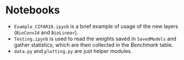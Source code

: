 # Notebooks

- `Example_CIFAR10.ipynb` is a brief example of usage of the new layers (`BioConv2d` and `BioLinear`).
- `Testing.ipynb` is used to read the weights saved in `SavedModels` and gather statistics, which are then collected in the *Benchmark* table.
- `data.py` and `plotting.py` are just helper modules.